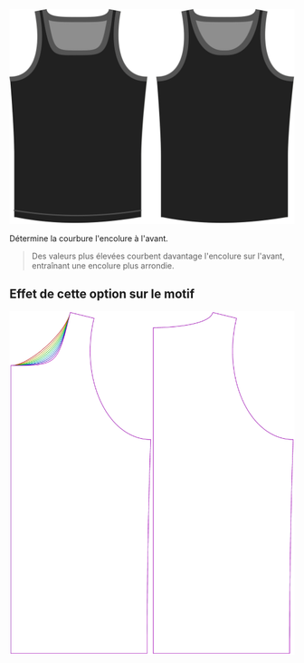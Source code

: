 ![L'option de forme d'encolure sur Aaron](./necklinebend.svg)

Détermine la courbure l'encolure à l'avant.

> Des valeurs plus élevées courbent davantage l'encolure sur l'avant, entraînant une encolure plus arrondie.

## Effet de cette option sur le motif

![Cette image montre l'effet de cette option en superposant plusieurs variantes qui ont une valeur différente pour cette option](aaron_necklinebend_sample.svg "Effet de cette option sur le motif")

